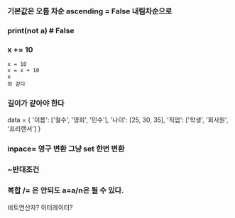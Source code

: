 ### 기본값은 오름 차순 ascending = False 내림차순으로


### print(not a)    # False

### x += 10
```
x = 10
x = x + 10
x
와 같다
```

### 길이가 같아야 한다

data = {
    '이름': ['철수', '영희', '민수'],
    '나이': [25, 30, 35],
    '직업': ['학생', '회사원', '프리랜서']
}


### inpace= 영구 변환 그냥 set 한번 변환

### ~반대조건

### 복합 /= 은 안되도 a=a/n은 될 수 있다.










비트연산자?
이터레이터?